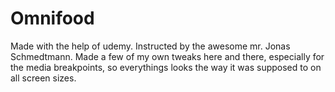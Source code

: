 # Omnifood
Made with the help of udemy. Instructed by the awesome mr. Jonas Schmedtmann.
Made a few of my own tweaks here and there, especially for the media breakpoints, so everythings looks the way it was supposed to on all screen sizes.
